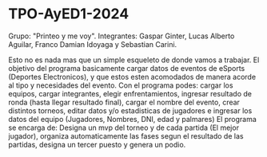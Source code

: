 # TPO-AyED1-2024 
Grupo: "Printeo y me voy".
Integrantes: Gaspar Ginter, Lucas Alberto Aguilar, Franco Damian Idoyaga y Sebastian Carini.

Esto no es nada mas que un simple esqueleto de donde vamos a trabajar.
El objetivo del programa basicamente cargar datos de eventos de eSports (Deportes Electronicos), 
y que estos esten acomodados de manera acorde al tipo y necesidades del evento.
Con el programa podes: cargar los equipos, cargar integrantes, elegir enfrentamientos, ingresar resultado de ronda (hasta llegar resultado final),
cargar el nombre del evento, crear distintos torneos, editar datos y/o estadisticas de jugadores e ingresar los datos del equipo
(Jugadores, Nombres, DNI, edad y palmares)
El programa se encarga de: Designa un mvp del torneo y de cada partida (El mejor jugador), organiza automaticamente las fases segun el resultado de las partidas, 
designa un tercer puesto y genera un podio.
